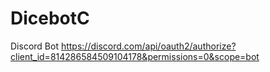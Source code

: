 # DicebotC
Discord Bot
https://discord.com/api/oauth2/authorize?client_id=814286584509104178&permissions=0&scope=bot
